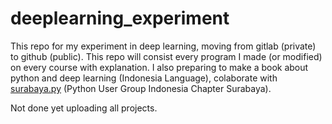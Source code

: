 # deeplearning_experiment

This repo for my experiment in deep learning, moving from gitlab (private) to github (public). This repo will consist every program I made (or modified) on every course with explanation. I also preparing to make a book about python and deep learning (Indonesia Language), colaborate with [surabaya.py](https://github.com/surabaya-py) (Python User Group Indonesia Chapter Surabaya).

Not done yet uploading all projects.
